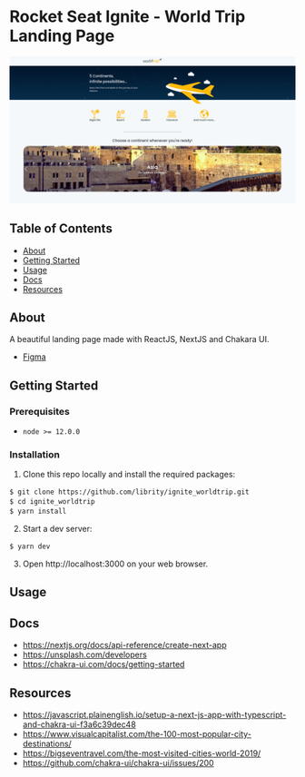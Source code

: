# Rocket Seat Ignite - World Trip Landing Page

<p align="center">
  <img src=".github/home.png">
</p>

## Table of Contents

- [About](#about)
- [Getting Started](#getting_started)
- [Usage](#usage)
- [Docs](#docs)
- [Resources](#resources)

## About <a name = "about"></a>

A beautiful landing page made with ReactJS, NextJS and Chakara UI.

- [Figma](https://www.figma.com/file/8QAkMs3BddatXn2fFseyu4/Desafio-1-M%C3%B3dulo-4-ReactJS/duplicate)

## Getting Started <a name = "getting_started"></a>

### Prerequisites

- `node >= 12.0.0`

### Installation

1. Clone this repo locally and install the required packages:

```bash
$ git clone https://github.com/librity/ignite_worldtrip.git
$ cd ignite_worldtrip
$ yarn install
```

2. Start a dev server:

```bash
$ yarn dev
```

3. Open http://localhost:3000 on your web browser.

## Usage <a name = "docs"></a>

## Docs <a name = "usage"></a>

- https://nextjs.org/docs/api-reference/create-next-app
- https://unsplash.com/developers
- https://chakra-ui.com/docs/getting-started

## Resources <a name = "resources"></a>

- https://javascript.plainenglish.io/setup-a-next-js-app-with-typescript-and-chakra-ui-f3a6c39dec48
- https://www.visualcapitalist.com/the-100-most-popular-city-destinations/
- https://bigseventravel.com/the-most-visited-cities-world-2019/
- https://github.com/chakra-ui/chakra-ui/issues/200
